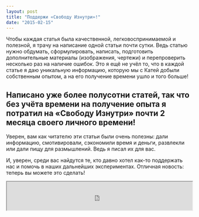 ```yaml
---
layout: post
title: "Поддержи «Свободу Изнутри»!"
date: "2015-02-15"
---
```


Чтобы каждая статья была качественной, легковоспринимаемой и полезной, я трачу на написание одной статьи почти сутки. Ведь статью нужно обдумать, сформулировать, написать, подготовить дополнительные материалы (изображения, чертежи) и перепроверить несколько раз на наличие ошибок. Это я ещё не учёл то, что в каждой статье я даю уникальную информацию, которую мы с Катей добыли собственным опытом, а на его получение времени ушло и того больше!

## Написано уже более полусотни статей, так что без учёта времени на получение опыта я потратил на «Свободу Изнутри» почти 2 месяца своего личного времени!

Уверен, вам как читателю эти статьи были очень полезны: дали информацию, смотивировали, сэкономили время и деньги, развлекли или дали пищу для размышлений. Ведь я писал их для вас.

И, уверен, среди вас найдутся те, кто давно хотел как-то поддержать нас и помочь в наших дальнейших экспериментах. Отличная новость: теперь вы можете это сделать!

<iframe src="https://money.yandex.ru/embed/donate.xml?account=410012799941183&amp;quickpay=donate&amp;payment-type-choice=on&amp;default-sum=&amp;targets=%D0%9F%D0%BE%D0%B4%D0%B4%D0%B5%D1%80%D0%B6%D0%BA%D0%B0+%C2%AB%D0%A1%D0%B2%D0%BE%D0%B1%D0%BE%D0%B4%D1%8B+%D0%98%D0%B7%D0%BD%D1%83%D1%82%D1%80%D0%B8%C2%BB&amp;project-name=&amp;project-site=&amp;button-text=05&amp;successURL=http%3A%2F%2Fsvobodaiznutri.ru%2Fspasibo%2F" width="507" height="78"></iframe>
